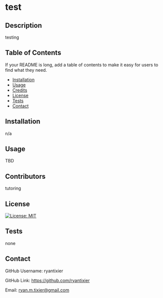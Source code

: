 # test

  ## Description

  testing
  
  ## Table of Contents
  
  If your README is long, add a table of contents to make it easy for users to find what they need.
  
  - [Installation](#installation)
  - [Usage](#usage)
  - [Credits](#credits)
  - [License](#license)
  - [Tests](#tests)
  - [Contact](#contact)
  
  ## Installation

  n/a
  
  ## Usage
  
  TBD

  ## Contributors
  
  tutoring
  
  ## License
  
  [![License: MIT](https://img.shields.io/badge/License-MIT-yellow.svg)](https://opensource.org/licenses/MIT)
  
  ## Tests
  
  none
  
  ## Contact

  GitHub Username: ryantixier

  GitHub Link: https://github.com/ryantixier

  Email: ryan.m.tixier@gmail.com
  
